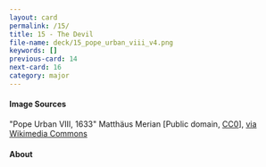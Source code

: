 ```yaml
---
layout: card
permalink: /15/
title: 15 - The Devil
file-name: deck/15_pope_urban_viii_v4.png
keywords: []
previous-card: 14
next-card: 16
category: major
---
```


#### Image Sources
"Pope Urban VIII, 1633" Matthäus Merian [Public domain, [CC0](http://creativecommons.org/publicdomain/zero/1.0/deed.en)], [via Wikimedia Commons](https://commons.wikimedia.org/wiki/File%3ADankaerts-Historis-9264.tif)

#### About
